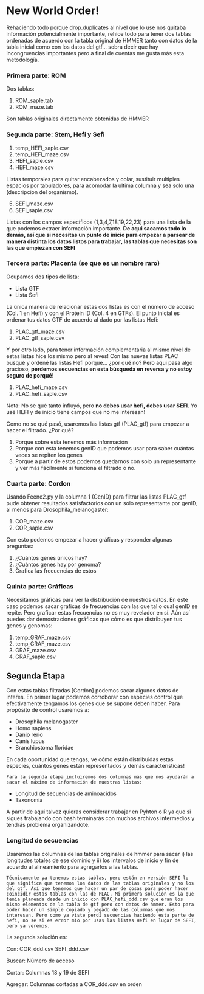 # New World Order!

Rehaciendo todo porque drop.duplicates al nivel que lo use nos quitaba información potencialmente importante, rehice todo para tener dos tablas ordenadas de acuerdo con la tabla original de HMMER tanto con datos de la tabla inicial como con los datos del gtf... sobra decir que hay incongruencias importantes pero a final de cuentas me gusta más esta metodología.

### Primera parte: ROM

Dos tablas:

1. ROM_saple.tab
2. ROM_maze.tab

Son tablas originales directamente obtenidas de HMMER

### Segunda parte: Stem, Hefi y Sefi

1. temp_HEFI_saple.csv
2. temp_HEFI_maze.csv
3. HEFI_saple.csv
4. HEFI_maze.csv

Listas temporales para quitar encabezados y colar, sustituir multiples espacios por tabuladores, para acomodar la ultima columna y sea solo una (descripcion del organismo).

5. SEFI_maze.csv
6. SEFI_saple.csv

Listas con los campos específicos (1,3,4,7,18,19,22,23) para una lista de la que podemos extraer información importante. **De aqui sacamos todo lo demás, así que si necesitas un punto de inicio para empezar a parsear de manera distinta los datos listos para trabajar, las tablas que necesitas son las que empiezan con SEFI**

### Tercera parte: Placenta (se que es un nombre raro)

Ocupamos dos tipos de lista:

- Lista GTF
- Lista Sefi

La única manera de relacionar estas dos listas es con el número de acceso (Col. 1 en Hefi) y con el Protein ID (Col. 4 en GTFs). El punto inicial es ordenar tus datos GTF de acuerdo al dado por las listas Hefi:

1. PLAC_gtf_maze.csv
2. PLAC_gtf_saple.csv

Y por otro lado, para tener información complementaria al mismo nivel de estas listas hice los mismo pero al reves! Con las nuevas listas PLAC busqué y ordené las listas Hefi porque... ¿por qué no? Pero aqui pasa algo gracioso, **perdemos secuencias en esta búsqueda en reversa y no estoy seguro de porqué!**

1. PLAC_hefi_maze.csv
2. PLAC_hefi_saple.csv

Nota: No se qué tanto influyó, pero **no debes usar hefi, debes usar SEFI**. Yo usé HEFI y de inicio tiene campos que no me interesan!

Como no se qué pasó, usaremos las listas gtf (PLAC_gtf) para empezar a hacer el filtrado. ¿Por qué? 

1. Porque sobre esta tenemos más información
2. Porque con esta tenemos genID que podemos usar para saber cuántas veces se repiten los genes
3. Porque a partir de estos podemos quedarnos con solo un representante y ver más fácilmente si funciona el filtrado o no.

### Cuarta parte: Cordon

Usando Feene2.py y la columna 1 (GenID) para filtrar las listas PLAC_gtf pude obtener resultados satisfactorios con un solo representante por genID, al menos para Drosophila_melanogaster:

1. COR_maze.csv
2. COR_saple.csv

Con esto podemos empezar a hacer gráficas y responder algunas preguntas:

1. ¿Cuántos genes únicos hay?
2. ¿Cuántos genes hay por genoma?
3. Grafica las frecuencias de estos

### Quinta parte: Gráficas

Necesitamos gráficas para ver la distribución de nuestros datos. En este caso podemos sacar gráficas de frecuencias con las que tal o cual genID se repite. Pero graficar estas frecuencias no es muy revelador en sí. Aún así puedes dar demostraciones gráficas que cómo es que distribuyen tus genes y genomas:

1. temp_GRAF_maze.csv
2. temp_GRAF_maze.csv
3. GRAF_maze.csv
4. GRAF_saple.csv

## Segunda Etapa

Con estas tablas filtradas [Cordon] podemos sacar algunos datos de inteŕes. En primer lugar podemos corroborar con especies control que efectivamente tengamos los genes que se supone deben haber. Para propósito de control usaremos a:

- Drosophila melanogaster
- Homo sapiens
- Danio rerio
- Canis lupus
- Branchiostoma floridae

En cada oportunidad que tengas, ve cómo están distribuidas estas especies, cuántos genes están representados y demás características!

    Para la segunda etapa incluiremos dos columnas más que nos ayudarán a sacar el máximo de información de nuestras listas:

- Longitud de secuencias de aminoacidos
- Taxonomía

A partir de aqui talvez quieras considerar trabajar en Pyhton o R ya que si sigues trabajando con bash terminarás con muchos archivos intermedios y tendrás problema organizandote.

### Longitud de secuencias

Usaremos las columnas de las tablas originales de hmmer para sacar i) las longitudes totales de ese dominio y ii) los intervalos de inicio y fin de acuerdo al alineamiento para agregarlos a las tablas.

    Técnicamente ya tenemos estas tablas, pero están en versión SEFI lo que significa que tenemos los datos de las tablas originales y no los del gtf. Así que tenemos que hacer un par de cosas para poder hacer coincidir estas tablas con las de PLAC. Mi primera solución es la que tenía planeada desde un inicio con PLAC_hefi_ddd.csv que eran los mismo elementos de la tabla de gtf pero con datos de hmmer. Esto para poder hacer un simple copiado y pegado de las columnas que nos interesan. Pero como ya viste perdí secuencias haciendo esta parte de hefi, no se si es error mío por usas las listas Hefi en lugar de SEFI, pero ya veremos.
    
La segunda solución es:

Con:
    COR_ddd.csv
    SEFI_ddd.csv
    
Buscar:
    Número de acceso
    
Cortar:
    Columnas 18 y 19 de SEFI
    
Agregar:
    Columnas cortadas a COR_ddd.csv en orden
